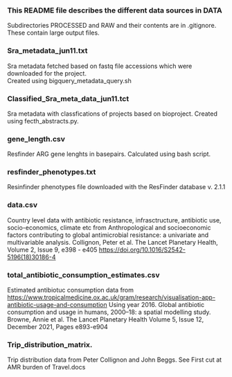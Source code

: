 ### This README file describes the different data sources in DATA
Subdirectories PROCESSED and RAW and their contents are in .gitignore. These contain large output files.

### Sra_metadata_jun11.txt
Sra metadata fetched based on fastq file accessions which were downloaded for the project.  
Created using bigquery_metadata_query.sh

### Classified_Sra_meta_data_jun11.tct
Sra metadata with classfications of projects based on bioproject.
Created using fecth_abstracts.py.

### gene_length.csv
Resfinder ARG gene lenghts in basepairs. Calculated using bash script.

### resfinder_phenotypes.txt
Resinfinder phenotypes file downloaded with the ResFinder database v. 2.1.1

### data.csv
Country level data with antibiotic resistance, infrasctructure, antibiotic use, socio-economics, climate etc from Anthropological and socioeconomic factors contributing to global antimicrobial resistance: a univariate and multivariable analysis.
Collignon, Peter et al.
The Lancet Planetary Health, Volume 2, Issue 9, e398 - e405
https://doi.org/10.1016/S2542-5196(18)30186-4

### total_antibiotic_consumption_estimates.csv
Estimated antibiotuc consumption data from https://www.tropicalmedicine.ox.ac.uk/gram/research/visualisation-app-antibiotic-usage-and-consumption 
Using year 2016.
Global antibiotic consumption and usage in humans, 2000–18: a spatial modelling study.
Browne, Annie et al.
The Lancet Planetary Health Volume 5, Issue 12, December 2021, Pages e893-e904

### Trip_distribution_matrix.

Trip distribution data from Peter Collignon and John Beggs. See First cut at AMR burden of Travel.docs

